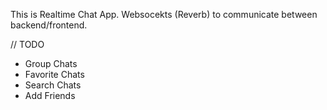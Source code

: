 This is Realtime Chat App.
Websocekts (Reverb) to communicate between backend/frontend.

// TODO
- Group Chats
- Favorite Chats
- Search Chats
- Add Friends
